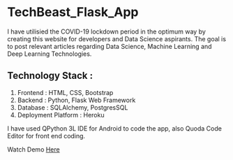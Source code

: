 # TechBeast_Flask_App
I have utilisied the COVID-19 lockdown period in the optimum way by creating this website for developers and Data Science aspirants. The goal is to post relevant articles regarding Data Science, Machine Learning and Deep Learning Technologies.

## Technology Stack :

1. Frontend : HTML, CSS, Bootstrap
2. Backend : Python, Flask Web Framework
3. Database : SQLAlchemy, PostgresSQL
4. Deployment Platform : Heroku

I have used QPython 3L IDE for Android to code the app, also Quoda Code Editor for front end coding.

Watch Demo <a href="http://techbeast.herokuapp.com/about">Here</a>
